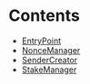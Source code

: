 

# Contents
- [EntryPoint](EntryPoint.sol/contract.EntryPoint.md)
- [NonceManager](NonceManager.sol/contract.NonceManager.md)
- [SenderCreator](SenderCreator.sol/contract.SenderCreator.md)
- [StakeManager](StakeManager.sol/abstract.StakeManager.md)
